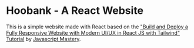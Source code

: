# Hoobank - A React Website

This is a simple website made with React based on the ["Build and Deploy a Fully Responsive Website with Modern UI/UX in React JS with Tailwind" Tutorial](https://youtu.be/_oO4Qi5aVZs?si=7AzfpKJdqgNtBhGW) by [Javascript Mastery](https://www.youtube.com/@javascriptmastery).